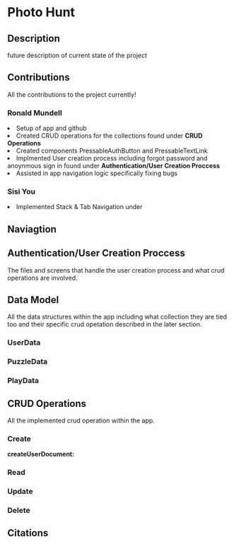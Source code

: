 <h1>Photo Hunt</h1>
<h2>Description</h2>
<p>future description of current state of the project</p>
<h2>Contributions</h2>
<p>All the contributions to the project currently!</p>
<h3>Ronald Mundell</h3>
<l>
<li>Setup of app and github</li>
<li>Created CRUD operations for the collections found under <b>CRUD Operations</b></li>
<li>Created components PressableAuthButton and PressableTextLink</li>
<li>Implmented User creation process including forgot password and anoynmous sign in found under <b>Authentication/User Creation Proccess</b></li>
<li>Assisted in app navigation logic specifically fixing bugs</li>
</l>

<h3>Sisi You</h3>
<li>Implemented Stack & Tab Navigation under </li>

<h2>Naviagtion</h2>

<h2>Authentication/User Creation Proccess</h2>
<p>The files and screens that handle the user creation process and what crud operations are involved.</p>

<h2>Data Model</h2>
<p>All the data structures within the app including what collection they are tied too and their specific crud opetation described in the later section.</p>
<h3>UserData</h3>

<h3>PuzzleData</h3>

<h3>PlayData</h3>

<h2>CRUD Operations</h2>
<p>All the implemented crud operation within the app.</p>

<h3>Create</h3>
<p><b>createUserDocument:</b> </p>

<h3>Read</h3>

<h3>Update</h3>

<h3>Delete</h3>

<h2>Citations</h2>
<p></p>